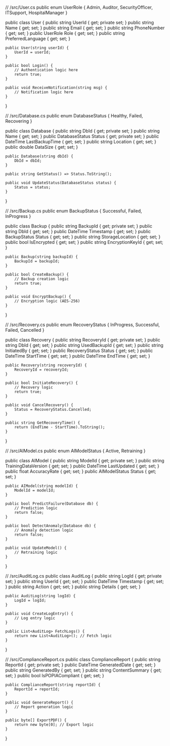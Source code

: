 

// /src/User.cs
public enum UserRole { Admin, Auditor, SecurityOfficer, ITSupport, HospitalManager }

public class User {
    public string UserId { get; private set; }
    public string Name { get; set; }
    public string Email { get; set; }
    public string PhoneNumber { get; set; }
    public UserRole Role { get; set; }
    public string PreferredLanguage { get; set; }

    public User(string userId) {
        UserId = userId;
    }

    public bool Login() {
        // Authentication logic here
        return true;
    }

    public void ReceiveNotification(string msg) {
        // Notification logic here
    }
}

// /src/Database.cs
public enum DatabaseStatus { Healthy, Failed, Recovering }

public class Database {
    public string DbId { get; private set; }
    public string Name { get; set; }
    public DatabaseStatus Status { get; private set; }
    public DateTime LastBackupTime { get; set; }
    public string Location { get; set; }
    public double DataSize { get; set; }

    public Database(string dbId) {
        DbId = dbId;
    }

    public string GetStatus() => Status.ToString();

    public void UpdateStatus(DatabaseStatus status) {
        Status = status;
    }
}

// /src/Backup.cs
public enum BackupStatus { Successful, Failed, InProgress }

public class Backup {
    public string BackupId { get; private set; }
    public string DbId { get; set; }
    public DateTime Timestamp { get; set; }
    public BackupStatus Status { get; set; }
    public string StorageLocation { get; set; }
    public bool IsEncrypted { get; set; }
    public string EncryptionKeyId { get; set; }

    public Backup(string backupId) {
        BackupId = backupId;
    }

    public bool CreateBackup() {
        // Backup creation logic
        return true;
    }

    public void EncryptBackup() {
        // Encryption logic (AES-256)
    }
}

// /src/Recovery.cs
public enum RecoveryStatus { InProgress, Successful, Failed, Cancelled }

public class Recovery {
    public string RecoveryId { get; private set; }
    public string DbId { get; set; }
    public string UsedBackupId { get; set; }
    public string InitiatedBy { get; set; }
    public RecoveryStatus Status { get; set; }
    public DateTime StartTime { get; set; }
    public DateTime EndTime { get; set; }

    public Recovery(string recoveryId) {
        RecoveryId = recoveryId;
    }

    public bool InitiateRecovery() {
        // Recovery logic
        return true;
    }

    public void CancelRecovery() {
        Status = RecoveryStatus.Cancelled;
    }

    public string GetRecoveryTime() {
        return (EndTime - StartTime).ToString();
    }
}

// /src/AIModel.cs
public enum AIModelStatus { Active, Retraining }

public class AIModel {
    public string ModelId { get; private set; }
    public string TrainingDataVersion { get; set; }
    public DateTime LastUpdated { get; set; }
    public float AccuracyRate { get; set; }
    public AIModelStatus Status { get; set; }

    public AIModel(string modelId) {
        ModelId = modelId;
    }

    public bool PredictFailure(Database db) {
        // Prediction logic
        return false;
    }

    public bool DetectAnomaly(Database db) {
        // Anomaly detection logic
        return false;
    }

    public void UpdateModel() {
        // Retraining logic
    }
}

// /src/AuditLog.cs
public class AuditLog {
    public string LogId { get; private set; }
    public string UserId { get; set; }
    public DateTime Timestamp { get; set; }
    public string Action { get; set; }
    public string Details { get; set; }

    public AuditLog(string logId) {
        LogId = logId;
    }

    public void CreateLogEntry() {
        // Log entry logic
    }

    public List<AuditLog> FetchLogs() {
        return new List<AuditLog>(); // Fetch logic
    }
}

// /src/ComplianceReport.cs
public class ComplianceReport {
    public string ReportId { get; private set; }
    public DateTime GeneratedDate { get; set; }
    public string GeneratedBy { get; set; }
    public string ContentSummary { get; set; }
    public bool IsPOPIACompliant { get; set; }

    public ComplianceReport(string reportId) {
        ReportId = reportId;
    }

    public void GenerateReport() {
        // Report generation logic
    }

    public byte[] ExportPDF() {
        return new byte[0]; // Export logic
    }
}
